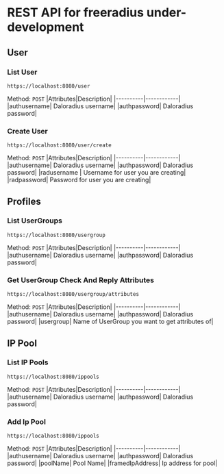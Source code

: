 # REST API for freeradius under-development

## User

### List User
```
https://localhost:8080/user
```
Method: `POST`
|Attributes|Description|
|----------|------------|
|authusername| Daloradius username|
|authpassword| Daloradius password|

### Create User
```
https://localhost:8080/user/create
```
Method: `POST`
|Attributes|Description|
|----------|------------|
|authusername| Daloradius username|
|authpassword| Daloradius password|
|radusername | Username for user you are creating|
|radpassword| Password for user you are creating|

## Profiles

### List UserGroups
```
https://localhost:8080/usergroup
```
Method: `POST`
|Attributes|Description|
|----------|------------|
|authusername| Daloradius username|
|authpassword| Daloradius password|

### Get UserGroup Check And Reply Attributes
```
https://localhost:8080/usergroup/attributes
```
Method: `POST`
|Attributes|Description|
|----------|------------|
|authusername| Daloradius username|
|authpassword| Daloradius password|
|usergroup| Name of UserGroup you want to get attributes of|

## IP Pool

### List IP Pools
```
https://localhost:8080/ippools
```
Method: `POST`
|Attributes|Description|
|----------|------------|
|authusername| Daloradius username|
|authpassword| Daloradius password|

### Add Ip Pool
```
https://localhost:8080/ippools
```
Method: `POST`
|Attributes|Description|
|----------|------------|
|authusername| Daloradius username|
|authpassword| Daloradius password|
|poolName| Pool Name|
|framedIpAddress| Ip address for pool|
